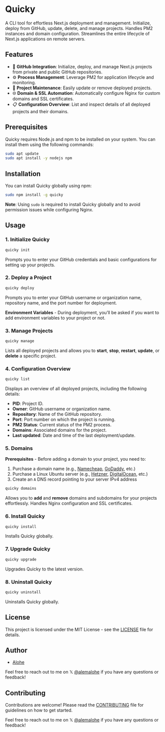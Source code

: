 # Quicky
A CLI tool for effortless Next.js deployment and management. Initialize, deploy from GitHub, update, delete, and manage projects. Handles PM2 instances and domain configuration. Streamlines the entire lifecycle of Next.js applications on remote servers.

## Features

- 🐙 **GitHub Integration**: Initialize, deploy, and manage Next.js projects from private and public GitHub repositories.
- ⚙️ **Process Management**: Leverage PM2 for application lifecycle and monitoring.
- 🔄 **Project Maintenance**: Easily update or remove deployed projects.
- 🌐 **Domain & SSL Automation**: Automatically configure Nginx for custom domains and SSL certificates.
- 📋 **Configuration Overview**: List and inspect details of all deployed projects and their domains.

## Prerequisites

Quicky requires Node.js and npm to be installed on your system. You can install them using the following commands:

```bash
sudo apt update
sudo apt install -y nodejs npm
```

## Installation

You can install Quicky globally using npm:

```bash
sudo npm install -g quicky
```

**Note**: Using `sudo` is required to install Quicky globally and to avoid permission issues while configuring Nginx.

## Usage

### 1. Initialize Quicky

```bash
quicky init
```

Prompts you to enter your GitHub credentials and basic configurations for setting up your projects.

### 2. Deploy a Project

```bash
quicky deploy
```

Prompts you to enter your GitHub username or organization name, repository name, and the port number for deployment.

**Environment Variables** - During deployment, you’ll be asked if you want to add environment variables to your project or not.

### 3. Manage Projects

```bash
quicky manage
```

Lists all deployed projects and allows you to **start**, **stop**, **restart**, **update**, or **delete** a specific project.

### 4. Configuration Overview

```bash
quicky list
```

Displays an overview of all deployed projects, including the following details:

- **PID**: Project ID.
- **Owner**: GitHub username or organization name.
- **Repository**: Name of the GitHub repository.
- **Port**: Port number on which the project is running.
- **PM2 Status**: Current status of the PM2 process.
- **Domains**: Associated domains for the project.
- **Last updated**: Date and time of the last deployment/update.

### 5. Domains

**Prerequisites** - Before adding a domain to your project, you need to:

1. Purchase a domain name (e.g., [Namecheap](https://www.namecheap.com/), [GoDaddy](https://www.godaddy.com/), etc.)
2. Purchase a Linux Ubuntu server (e.g., [Hetzner](https://www.hetzner.com/cloud/), [DigitalOcean](https://www.digitalocean.com/), etc.)
3. Create an `A` DNS record pointing to your server IPv4 address

```bash
quicky domains
```

Allows you to **add** and **remove** domains and subdomains for your projects effortlessly. Handles Nginx configuration and SSL certificates.

### 6. Install Quicky

```bash
quicky install
```

Installs Quicky globally.

### 7. Upgrade Quicky

```bash
quicky upgrade
```

Upgrades Quicky to the latest version.

### 8. Uninstall Quicky

```bash
quicky uninstall
```

Uninstalls Quicky globally.

## License

This project is licensed under the MIT License - see the [LICENSE](LICENSE) file for details.

## Author

- [Alohe](https://x.com/alemalohe) 

Feel free to reach out to me on 𝕏 [@alemalohe](https://x.com/alemalohe) if you have any questions or feedback! 

## Contributing

Contributions are welcome! Please read the [CONTRIBUTING](CONTRIBUTING.md) file for guidelines on how to get started.

Feel free to reach out to me on 𝕏 [@alemalohe](https://x.com/alemalohe) if you have any questions or feedback! 